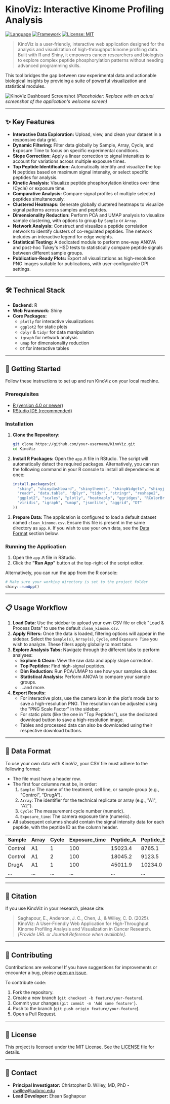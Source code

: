 

# KinoViz: Interactive Kinome Profiling Analysis

[![Language](https://img.shields.io/badge/Language-R-blue.svg)](https://www.r-project.org/)
[![Framework](https://img.shields.io/badge/Framework-Shiny-hotpink.svg)](https://shiny.rstudio.com/)
[![License: MIT](https://img.shields.io/badge/License-MIT-yellow.svg)](https://opensource.org/licenses/MIT)

> KinoViz is a user-friendly, interactive web application designed for the analysis and visualization of high-throughput kinome profiling data. Built with R and Shiny, it empowers cancer researchers and biologists to explore complex peptide phosphorylation patterns without needing advanced programming skills.

This tool bridges the gap between raw experimental data and actionable biological insights by providing a suite of powerful visualization and statistical modules.

![KinoViz Dashboard Screenshot](https://via.placeholder.com/800x450.png?text=KinoViz+Main+Dashboard+Screenshot)
*(Placeholder: Replace with an actual screenshot of the application's welcome screen)*

---

## ✨ Key Features

*   **Interactive Data Exploration:** Upload, view, and clean your dataset in a responsive data grid.
*   **Dynamic Filtering:** Filter data globally by Sample, Array, Cycle, and Exposure Time to focus on specific experimental conditions.
*   **Slope Correction:** Apply a linear correction to signal intensities to account for variations across multiple exposure times.
*   **Top Peptide Identification:** Automatically identify and visualize the top N peptides based on maximum signal intensity, or select specific peptides for analysis.
*   **Kinetic Analysis:** Visualize peptide phosphorylation kinetics over time (Cycle) or exposure time.
*   **Comparative Analysis:** Compare signal profiles of multiple selected peptides simultaneously.
*   **Clustered Heatmaps:** Generate globally clustered heatmaps to visualize signal patterns across samples and peptides.
*   **Dimensionality Reduction:** Perform PCA and UMAP analysis to visualize sample clustering, with options to group by `Sample` or `Array`.
*   **Network Analysis:** Construct and visualize a peptide correlation network to identify clusters of co-regulated peptides. The network includes an interactive legend for edge weights.
*   **Statistical Testing:** A dedicated module to perform one-way ANOVA and post-hoc Tukey's HSD tests to statistically compare peptide signals between different sample groups.
*   **Publication-Ready Plots:** Export all visualizations as high-resolution PNG images suitable for publications, with user-configurable DPI settings.

---

## 🛠️ Technical Stack

*   **Backend:** R
*   **Web Framework:** Shiny
*   **Core Packages:**
    *   `plotly` for interactive visualizations
    *   `ggplot2` for static plots
    *   `dplyr` & `tidyr` for data manipulation
    *   `igraph` for network analysis
    *   `umap` for dimensionality reduction
    *   `DT` for interactive tables

---

## 🚀 Getting Started

Follow these instructions to set up and run KinoViz on your local machine.

### Prerequisites

*   [R (version 4.0 or newer)](https://cran.r-project.org/)
*   [RStudio IDE (recommended)](https://www.rstudio.com/products/rstudio/download/)

### Installation

1.  **Clone the Repository:**
    ```bash
    git clone https://github.com/your-username/KinoViz.git
    cd KinoViz
    ```

2.  **Install R Packages:**
    Open the `app.R` file in RStudio. The script will automatically detect the required packages. Alternatively, you can run the following command in your R console to install all dependencies at once:

    ```R
    install.packages(c(
      "shiny", "shinydashboard", "shinythemes", "shinyWidgets", "shinyjs",
      "readr", "data.table", "dplyr", "tidyr", "stringr", "reshape2",
      "ggplot2", "scales", "plotly", "heatmaply", "ggridges", "RColorBrewer",
      "viridis", "igraph", "umap", "jsonlite", "aggrid", "DT"
    ))
    ```

3.  **Prepare Data:**
    The application is configured to load a default dataset named `clean_kinome.csv`. Ensure this file is present in the same directory as `app.R`. If you wish to use your own data, see the [Data Format](#-data-format) section below.

### Running the Application

1.  Open the `app.R` file in RStudio.
2.  Click the **"Run App"** button at the top-right of the script editor.

Alternatively, you can run the app from the R console:
```R
# Make sure your working directory is set to the project folder
shiny::runApp()
```

---

## 📋 Usage Workflow

1.  **Load Data:** Use the sidebar to upload your own CSV file or click "Load & Process Data" to use the default `clean_kinome.csv`.
2.  **Apply Filters:** Once the data is loaded, filtering options will appear in the sidebar. Select the `Sample(s)`, `Array(s)`, `Cycle`, and `Exposure Time` you wish to analyze. These filters apply globally to most tabs.
3.  **Explore Analysis Tabs:** Navigate through the different tabs to perform analyses:
    *   **Explore & Clean:** View the raw data and apply slope correction.
    *   **Top Peptides:** Find high-signal peptides.
    *   **Dim Reduction:** Run PCA/UMAP to see how your samples cluster.
    *   **Statistical Analysis:** Perform ANOVA to compare your sample groups.
    *   ...and more.
4.  **Export Results:**
    *   For interactive plots, use the camera icon in the plot's mode bar to save a high-resolution PNG. The resolution can be adjusted using the "PNG Scale Factor" in the sidebar.
    *   For static plots (like the one in "Top Peptides"), use the dedicated download button to save a high-resolution image.
    *   Tables and processed data can also be downloaded using their respective download buttons.

---

## 📄 Data Format

To use your own data with KinoViz, your CSV file must adhere to the following format:

*   The file must have a header row.
*   The first four columns must be, in order:
    1.  `Sample`: The name of the treatment, cell line, or sample group (e.g., "Control", "DrugA").
    2.  `Array`: The identifier for the technical replicate or array (e.g., "A1", "A2").
    3.  `Cycle`: The measurement cycle number (numeric).
    4.  `Exposure_time`: The camera exposure time (numeric).
*   All subsequent columns should contain the signal intensity data for each peptide, with the peptide ID as the column header.

| Sample  | Array | Cycle | Exposure_time | Peptide_A | Peptide_B | ... |
|---------|-------|-------|---------------|-----------|-----------|-----|
| Control | A1    | 1     | 100           | 15023.4   | 8765.1    | ... |
| Control | A1    | 2     | 100           | 18045.2   | 9123.5    | ... |
| DrugA   | A1    | 1     | 100           | 45011.9   | 10234.0   | ... |
| ...     | ...   | ...   | ...           | ...       | ...       | ... |

---

## 📜 Citation

If you use KinoViz in your research, please cite:

> Saghapour, E., Anderson, J. C., Chen, J., & Willey, C. D. (2025). KinoViz: A User-Friendly Web Application for High-Throughput Kinome Profiling Analysis and Visualization in Cancer Research. *[Provide URL or Journal Reference when available].*

---

## 🤝 Contributing

Contributions are welcome! If you have suggestions for improvements or encounter a bug, please [open an issue](https://github.com/your-username/KinoViz/issues).

To contribute code:
1.  Fork the repository.
2.  Create a new branch (`git checkout -b feature/your-feature`).
3.  Commit your changes (`git commit -m 'Add some feature'`).
4.  Push to the branch (`git push origin feature/your-feature`).
5.  Open a Pull Request.

---

## 📄 License

This project is licensed under the MIT License. See the [LICENSE](LICENSE) file for details.

---

## 📧 Contact

*   **Principal Investigator:** Christopher D. Willey, MD, PhD - [cwilley@uabmc.edu](mailto:cwilley@uabmc.edu)
*   **Lead Developer:** Ehsan Saghapour
